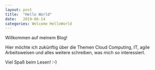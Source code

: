 ```yaml
---
layout: post
title:  "Hello World"
date:   2019-06-14
categories: Welcome HelloWorld
---
```

Willkommen auf meinem Blog! 

Hier möchte ich zukünftig über die Themen Cloud Computing, IT, agile Arbeitsweisen und alles weitere schreiben, was mich so interessiert. 

Viel Spaß beim Lesen! :-)